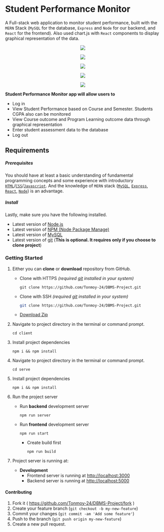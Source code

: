 # Student Performance Monitor

A Full-stack web application to monitor student performance, built with the `MERN` Stack (`MySQL` for the database, `Express` and `Node` for our backend, and `React` for the frontend). Also used chart.js with `React` components to display graphical representation of the data.

<p align="center"> 
  <kbd>
<img src="https://i.ibb.co/k829NGs/LoginUI.jpg"></img>
  </kbd>
</p>
<p align="center"> 
  <kbd>
<img src="https://i.ibb.co/qBbgkxW/Dashboard.jpg"></img>
  </kbd>
</p>
<p align="center"> 
  <kbd>
<img src="https://i.ibb.co/rm5Xhpv/image-3.jpg"></img>
  </kbd>
</p>

<p align="center"> 
  <kbd>
<img src="https://i.ibb.co/bbwk7j7/image-5.jpg"></img>
  </kbd>
</p>

<p align="center"> 
  <kbd>
<img src="https://i.ibb.co/xKb2bTZ/image-6.jpg"></img>
  </kbd>
</p>

**Student Performance Monitor app will allow users to**

- Log in
- View Student Performance based on Course and Semester. Students CGPA also can be monitored
- View Course outcome and Program Learning outcome data through graphical representation
- Enter student assessment data to the database
- Log out



## Requirements

##### **Prerequisites**

You should have at least a basic understanding of fundamental programming concepts and some experience with introductory [`HTML`](https://developer.mozilla.org/en-US/docs/Web/HTML)/[`CSS`](https://developer.mozilla.org/en-US/docs/Learn/CSS)/[`Javascript`](https://developer.mozilla.org/en-US/docs/Web/JavaScript). And the knowledge of `MERN` stack  ([`MySQL`](https://www.mysqltutorial.org//), [`Express`](https://expressjs.com/), [`React`](https://reactjs.org/), [`Node`](https://nodejs.dev/)) is an advantage.

##### **Install**

Lastly, make sure you have the following installed.

- Latest version of [Node.js](https://nodejs.org/en/)
- Latest version of [NPM (Node Package Manage)](https://www.npmjs.com/get-npm)
- Latest version of [MySQL](https://www.mysqltutorial.org//)
- Latest version of [git](https://git-scm.com/) (**This is optional. It requires only if you choose to clone project**)



### Getting Started

1. Either you can **clone** or **download** repository from GitHub.

   - Clone with HTTPS *(required [git](https://git-scm.com/) installed in your system)*

     ```shell
     git clone https://github.com/Tonmoy-24/DBMS-Project.git
     ```

   - Clone with SSH *(required [git](https://git-scm.com/) installed in your system)*

     ```sh
     git clone https://github.com/Tonmoy-24/DBMS-Project.git
     ```

   - [Download Zip](https://github.com/Tonmoy-24/DBMS-Project/archive/refs/heads/master.zip)

2. Navigate to project directory in the terminal or command prompt.

   ```shell
   cd client
   ```

3. Install project dependencies

   ```shell
   npm i && npm install
   ```

4. Navigate to project directory in the terminal or command prompt.

   ```shell
   cd serve
   ```
5. Install project dependencies

   ```shell
   npm i && npm install
   ```   

5. Run the project server

   - Run **backend** development server

     ```shell
     npm run server
     ```

   - Run **frontend** development server

     ```shell
     npm run start
     ```

     - Create build first

       ```shell
       npm run build
       ```

6. Project server is running at:

   - **Development**
     - Frontend server is running at [http://localhost:3000](http://localhost:3000)
     - Backend server is running at [http://localhost:5000](http://localhost:5000)



#### Contributing

1. Fork it ( https://github.com/Tonmoy-24/DBMS-Project/fork )
2. Create your feature branch (`git checkout -b my-new-feature`)
3. Commit your changes (`git commit -am 'Add some feature'`)
4. Push to the branch (`git push origin my-new-feature`)
5. Create a new pull request.
